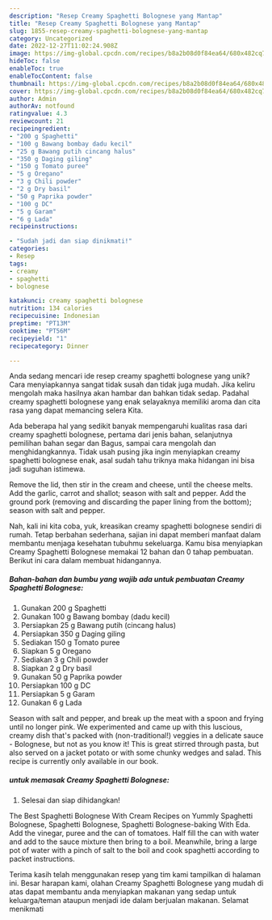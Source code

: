 ```yaml
---
description: "Resep Creamy Spaghetti Bolognese yang Mantap"
title: "Resep Creamy Spaghetti Bolognese yang Mantap"
slug: 1855-resep-creamy-spaghetti-bolognese-yang-mantap
category: Uncategorized
date: 2022-12-27T11:02:24.908Z
image: https://img-global.cpcdn.com/recipes/b8a2b08d0f84ea64/680x482cq70/creamy-spaghetti-bolognese-foto-resep-utama.jpg
hideToc: false
enableToc: true
enableTocContent: false
thumbnail: https://img-global.cpcdn.com/recipes/b8a2b08d0f84ea64/680x482cq70/creamy-spaghetti-bolognese-foto-resep-utama.jpg
cover: https://img-global.cpcdn.com/recipes/b8a2b08d0f84ea64/680x482cq70/creamy-spaghetti-bolognese-foto-resep-utama.jpg
author: Admin
authorAv: notfound
ratingvalue: 4.3
reviewcount: 21
recipeingredient:
- "200 g Spaghetti"
- "100 g Bawang bombay dadu kecil"
- "25 g Bawang putih cincang halus"
- "350 g Daging giling"
- "150 g Tomato puree"
- "5 g Oregano"
- "3 g Chili powder"
- "2 g Dry basil"
- "50 g Paprika powder"
- "100 g DC"
- "5 g Garam"
- "6 g Lada"
recipeinstructions:

- "Sudah jadi dan siap dinikmati!"
categories:
- Resep
tags:
- creamy
- spaghetti
- bolognese

katakunci: creamy spaghetti bolognese 
nutrition: 134 calories
recipecuisine: Indonesian
preptime: "PT13M"
cooktime: "PT56M"
recipeyield: "1"
recipecategory: Dinner

---
```





Anda sedang mencari ide resep creamy spaghetti bolognese yang unik? Cara menyiapkannya sangat tidak susah dan tidak juga mudah. Jika keliru mengolah maka hasilnya akan hambar dan bahkan tidak sedap. Padahal creamy spaghetti bolognese yang enak selayaknya memiliki aroma dan cita rasa yang dapat memancing selera Kita.





Ada beberapa hal yang sedikit banyak mempengaruhi kualitas rasa dari creamy spaghetti bolognese, pertama dari jenis bahan, selanjutnya pemilihan bahan segar dan Bagus, sampai cara mengolah dan menghidangkannya. Tidak usah pusing jika ingin menyiapkan creamy spaghetti bolognese enak,      asal sudah tahu triknya maka hidangan ini bisa jadi suguhan istimewa.














Remove the lid, then stir in the cream and cheese, until the cheese melts. Add the garlic, carrot and shallot; season with salt and pepper. Add the ground pork (removing and discarding the paper lining from the bottom); season with salt and pepper.






Nah, kali ini kita coba, yuk, kreasikan creamy spaghetti bolognese sendiri di rumah. Tetap berbahan sederhana, sajian ini dapat memberi manfaat dalam membantu menjaga kesehatan tubuhmu sekeluarga. Kamu bisa menyiapkan Creamy Spaghetti Bolognese memakai 12 bahan dan 0 tahap pembuatan. Berikut ini cara dalam membuat hidangannya.

<!--inarticleads1-->

##### Bahan-bahan dan bumbu yang wajib ada untuk pembuatan Creamy Spaghetti Bolognese:

1. Gunakan 200 g Spaghetti
1. Gunakan 100 g Bawang bombay (dadu kecil)
1. Persiapkan 25 g Bawang putih (cincang halus)
1. Persiapkan 350 g Daging giling
1. Sediakan 150 g Tomato puree
1. Siapkan 5 g Oregano
1. Sediakan 3 g Chili powder
1. Siapkan 2 g Dry basil
1. Gunakan 50 g Paprika powder
1. Persiapkan 100 g DC
1. Persiapkan 5 g Garam
1. Gunakan 6 g Lada


Season with salt and pepper, and break up the meat with a spoon and frying until no longer pink. We experimented and came up with this luscious, creamy dish that&#39;s packed with (non-traditional!) veggies in a delicate sauce - Bolognese, but not as you know it! This is great stirred through pasta, but also served on a jacket potato or with some chunky wedges and salad. This recipe is currently only available in our book. 

<!--inarticleads2-->

#####  untuk memasak Creamy Spaghetti Bolognese:


1. Selesai dan siap dihidangkan!

The Best Spaghetti Bolognese With Cream Recipes on Yummly Spaghetti Bolognese, Spaghetti Bolognese, Spaghetti Bolognese-baking With Eda. Add the vinegar, puree and the can of tomatoes. Half fill the can with water and add to the sauce mixture then bring to a boil. Meanwhile, bring a large pot of water with a pinch of salt to the boil and cook spaghetti according to packet instructions. 

Terima kasih telah menggunakan resep yang tim kami tampilkan di halaman ini. Besar harapan kami, olahan Creamy Spaghetti Bolognese yang mudah di atas dapat membantu anda menyiapkan makanan yang sedap untuk keluarga/teman ataupun menjadi ide dalam berjualan makanan. Selamat menikmati
